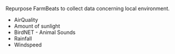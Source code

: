 Repurpose FarmBeats to collect data concerning local environment.

* AirQuality
* Amount of sunlight
* BirdNET - Animal Sounds
* Rainfall
* Windspeed
